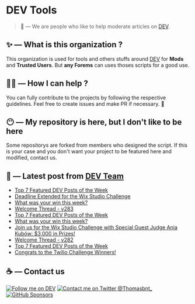 # DEV Tools

> 🔧 — We are people who like to help moderate articles on [DEV](https://dev.to).

## ✨ — What is this organization ?

This organization is used for tools and others stuffs around [DEV](https://dev.to) for **Mods** and **Trusted Users**. But __any Forems__ can uses thoses scripts for a good use.


## 💪🏼 — How I can help ?

You can fully contribute to the projects by following the respective guidelines. Feel free to create issues and make PR if necessary. 🎉

## 😶 — My repository is here, but I don't like to be here

Some repositorys are forked from members who designed the script. If this is your case and you don't want your project to be featured here and modified, contact us.

## 📝 — Latest post from [DEV Team](https://dev.to/devteam)

<!-- BLOG-POST-LIST:START -->
- [Top 7 Featured DEV Posts of the Week](https://dev.to/devteam/top-7-featured-dev-posts-of-the-week-2ko2)
- [Deadline Extended for the Wix Studio Challenge](https://dev.to/devteam/deadline-extended-for-the-wix-studio-challenge-2c7f)
- [What was your win this week?](https://dev.to/devteam/what-was-your-win-this-week-99h)
- [Welcome Thread - v283](https://dev.to/devteam/welcome-thread-v283-g1a)
- [Top 7 Featured DEV Posts of the Week](https://dev.to/devteam/top-7-featured-dev-posts-of-the-week-2cfe)
- [What was your win this week?](https://dev.to/devteam/what-was-your-win-this-week-71j)
- [Join us for the Wix Studio Challenge with Special Guest Judge Ania Kubów: $3,000 in Prizes!](https://dev.to/devteam/join-us-for-the-wix-studio-challenge-with-special-guest-judge-ania-kubow-3000-in-prizes-3ial)
- [Welcome Thread - v282](https://dev.to/devteam/welcome-thread-v282-1ca9)
- [Top 7 Featured DEV Posts of the Week](https://dev.to/devteam/top-7-featured-dev-posts-of-the-week-3jj5)
- [Congrats to the Twilio Challenge Winners!](https://dev.to/devteam/congrats-to-the-twilio-challenge-winners-2b1n)
<!-- BLOG-POST-LIST:END -->


## ☕ — Contact us

[![Follow me on DEV](https://img.shields.io/badge/dev.to-%2308090A.svg?&style=for-the-badge&logo=dev.to&logoColor=white&alt=devto)](https://dev.to/thomasbnt)
[![Contact me on Twitter @Thomasbnt_](https://img.shields.io/badge/Contact%20me%20on%20Twitter-%231DA1F2.svg?&style=for-the-badge&logo=twitter&logoColor=white&alt=twitter)](https://twitter.com/messages/1142357270-1142357270?text=Hello,%20I%20contact%20you%20from%20devtotools%20&recipient_id=1142357270) [![GitHub Sponsors](https://img.shields.io/badge/Sponsor%20me-%23EA54AE.svg?&style=for-the-badge&logo=github-sponsors&logoColor=white)](https://github.com/sponsors/thomasbnt)


